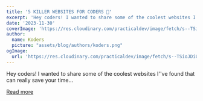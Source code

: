 ```yaml
---
title: '5 KILLER WEBSITES FOR CODERS 💎'
excerpt: 'Hey coders! I wanted to share some of the coolest websites I''ve found that can really save your time...'
date: '2023-11-30'
coverImage: 'https://res.cloudinary.com/practicaldev/image/fetch/s--TSioJDiU--/c_imagga_scale,f_auto,fl_progressive,h_420,q_auto,w_1000/https://dev-to-uploads.s3.amazonaws.com/uploads/articles/084ycco5skhb2zxq5ubx.png'
author:
  name: Koders
  picture: "assets/blog/authors/koders.png"
ogImage:
  url: 'https://res.cloudinary.com/practicaldev/image/fetch/s--TSioJDiU--/c_imagga_scale,f_auto,fl_progressive,h_420,q_auto,w_1000/https://dev-to-uploads.s3.amazonaws.com/uploads/articles/084ycco5skhb2zxq5ubx.png'
---
```


Hey coders! I wanted to share some of the coolest websites I''ve found that can really save your time...

[Read more](https://dev.to/random_ti/5-killer-websites-for-coders-a7)
